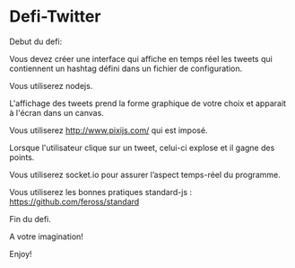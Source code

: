 # Defi-Twitter

Debut du defi:

Vous devez créer une interface qui affiche en temps réel les tweets
qui contiennent un hashtag défini dans un fichier de
configuration.

Vous utiliserez nodejs.

L'affichage des tweets prend la forme graphique de votre choix et
apparait à l'écran dans un canvas.

Vous utiliserez http://www.pixijs.com/  qui est imposé.

Lorsque l'utilisateur clique sur un tweet, celui-ci explose et il
gagne des points.

Vous utiliserez  socket.io pour assurer l’aspect temps-réel du programme.

Vous utiliserez les bonnes pratiques standard-js : https://github.com/feross/standard

Fin du defi.

A votre imagination!

Enjoy!
